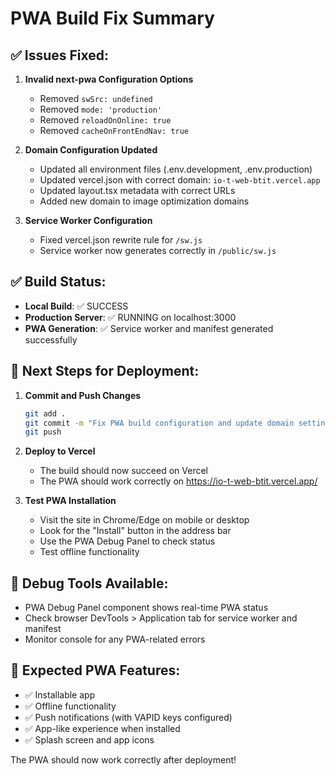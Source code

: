 # PWA Build Fix Summary

## ✅ Issues Fixed:

1. **Invalid next-pwa Configuration Options**
   - Removed `swSrc: undefined` 
   - Removed `mode: 'production'`
   - Removed `reloadOnOnline: true`
   - Removed `cacheOnFrontEndNav: true`

2. **Domain Configuration Updated**
   - Updated all environment files (.env.development, .env.production)
   - Updated vercel.json with correct domain: `io-t-web-btit.vercel.app`
   - Updated layout.tsx metadata with correct URLs
   - Added new domain to image optimization domains

3. **Service Worker Configuration**
   - Fixed vercel.json rewrite rule for `/sw.js`
   - Service worker now generates correctly in `/public/sw.js`

## ✅ Build Status:
- **Local Build**: ✅ SUCCESS
- **Production Server**: ✅ RUNNING on localhost:3000
- **PWA Generation**: ✅ Service worker and manifest generated successfully

## 🚀 Next Steps for Deployment:

1. **Commit and Push Changes**
   ```bash
   git add .
   git commit -m "Fix PWA build configuration and update domain settings"
   git push
   ```

2. **Deploy to Vercel**
   - The build should now succeed on Vercel
   - The PWA should work correctly on https://io-t-web-btit.vercel.app/

3. **Test PWA Installation**
   - Visit the site in Chrome/Edge on mobile or desktop
   - Look for the "Install" button in the address bar
   - Use the PWA Debug Panel to check status
   - Test offline functionality

## 🔧 Debug Tools Available:
- PWA Debug Panel component shows real-time PWA status
- Check browser DevTools > Application tab for service worker and manifest
- Monitor console for any PWA-related errors

## 📱 Expected PWA Features:
- ✅ Installable app
- ✅ Offline functionality 
- ✅ Push notifications (with VAPID keys configured)
- ✅ App-like experience when installed
- ✅ Splash screen and app icons

The PWA should now work correctly after deployment!
